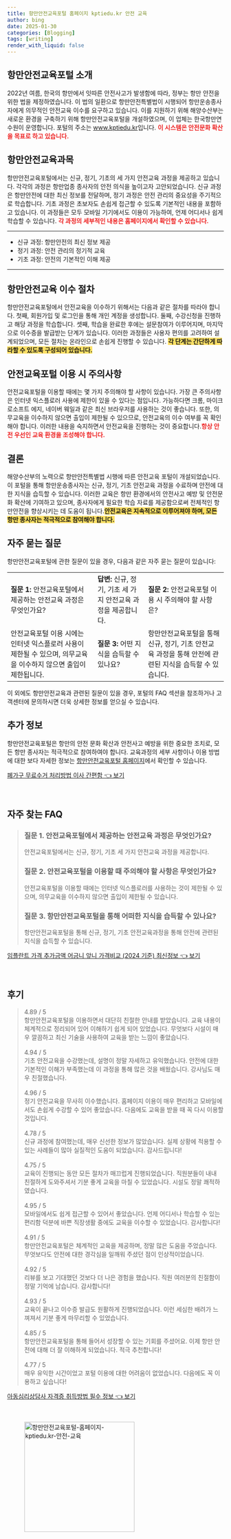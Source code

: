 ```yaml
---
title: 항만안전교육포털 홈페이지 kptiedu.kr 안전 교육
author: bing
date: 2025-01-30
categories: [Blogging]
tags: [writing]
render_with_liquid: false
---
```



<h2 id='항만안전교육포털소개'>항만안전교육포털 소개</h2>

<p>2022년 여름, 한국의 항만에서 잇따른 안전사고가 발생함에 따라, 정부는 항만 안전을 위한 법을 제정하였습니다. 이 법의 일환으로 항만안전특별법이 시행되어 항만운송종사자에게 의무적인 안전교육 이수를 요구하고 있습니다. 이를 지원하기 위해 해양수산부는 새로운 환경을 구축하기 위해 항만안전교육포털을 개설하였으며, 이 업체는 한국항만연수원이 운영합니다. 포털의 주소는 <a href="https://www.kptiedu.kr">www.kptiedu.kr</a>입니다. <b><span style="color: #ee2323;">이 시스템은 안전문화 확산을 목표로 하고 있습니다.</span></b></p>

<h2 id='안전교육과목'>항만안전교육과목</h2>

<p>항만안전교육포털에서는 신규, 정기, 기초의 세 가지 안전교육 과정을 제공하고 있습니다. 각각의 과정은 항만업종 종사자의 안전 의식을 높이고자 고안되었습니다. 신규 과정은 항만안전에 대한 최신 정보를 전달하며, 정기 과정은 안전 관리의 중요성을 주기적으로 학습합니다. 기초 과정은 초보자도 손쉽게 접근할 수 있도록 기본적인 내용을 포함하고 있습니다. 이 과정들은 모두 모바일 기기에서도 이용이 가능하여, 언제 어디서나 쉽게 학습할 수 있습니다. <b><span style="color: #ee2323;">각 과정의 세부적인 내용은 홈페이지에서 확인할 수 있습니다.</span></b></p>

<hr />

<ul>
    <li>신규 과정: 항만안전의 최신 정보 제공</li>
    <li>정기 과정: 안전 관리의 정기적 교육</li>
    <li>기초 과정: 안전의 기본적인 이해 제공</li>
</ul>

<hr />

<h2 id='이수절차'>항만안전교육 이수 절차</h2>

<p>항만안전교육포털에서 안전교육을 이수하기 위해서는 다음과 같은 절차를 따라야 합니다. 첫째, 회원가입 및 로그인을 통해 개인 계정을 생성합니다. 둘째, 수강신청을 진행하고 해당 과정을 학습합니다. 셋째, 학습을 완료한 후에는 설문참여가 이루어지며, 마지막으로 이수증을 발급받는 단계가 있습니다. 이러한 과정들은 사용자 편의를 고려하여 설계되었으며, 모든 절차는 온라인으로 손쉽게 진행할 수 있습니다. <b><span style="background-color: #ffe066;">각 단계는 간단하게 따라할 수 있도록 구성되어 있습니다.</span></b></p>

<h2 id='이용시주의사항'>안전교육포털 이용 시 주의사항</h2>

<p>안전교육포털을 이용할 때에는 몇 가지 주의해야 할 사항이 있습니다. 가장 큰 주의사항은 인터넷 익스플로러 사용에 제한이 있을 수 있다는 점입니다. 가능하다면 크롬, 마이크로소프트 에지, 네이버 웨일과 같은 최신 브라우저를 사용하는 것이 좋습니다. 또한, 의무교육을 이수하지 않으면 출입이 제한될 수 있으므로, 안전교육의 이수 여부를 꼭 확인해야 합니다. 이러한 내용을 숙지하면서 안전교육을 진행하는 것이 중요합니다.<b><span style="color: #ee2323;">항상 안전 우선인 교육 환경을 조성해야 합니다.</span></b></p>

<h2 id='결론'>결론</h2>

<p>해양수산부의 노력으로 항만안전특별법 시행에 따른 안전교육 포털이 개설되었습니다. 이 포털을 통해 항만운송종사자는 신규, 정기, 기초 안전교육 과정을 수료하며 안전에 대한 지식을 습득할 수 있습니다. 이러한 교육은 항만 환경에서의 안전사고 예방 및 안전문화 확산에 기여하고 있으며, 종사자에게 필요한 학습 자료를 제공함으로써 전체적인 항만안전을 향상시키는 데 도움이 됩니다.<b><span style="background-color: #ffe066;">안전교육은 지속적으로 이루어져야 하며, 모든 항만 종사자는 적극적으로 참여해야 합니다.</span></b></p>

<h2 id='자주묻는질문'>자주 묻는 질문</h2>

<p>항만안전교육포털에 관한 질문이 있을 경우, 다음과 같은 자주 묻는 질문이 있습니다:</p>

<table>
    <tr>
        <td><b>질문 1:</b> 안전교육포털에서 제공하는 안전교육 과정은 무엇인가요?</td>
        <td><b>답변:</b> 신규, 정기, 기초 세 가지 안전교육 과정을 제공합니다.</td>
        <td><b>질문 2:</b> 안전교육포털 이용 시 주의해야 할 사항은?</td>
    </tr>
    <tr>
        <td>안전교육포털 이용 시에는 인터넷 익스플로러 사용이 제한될 수 있으며, 의무교육을 이수하지 않으면 출입이 제한됩니다.</td>
        <td><b>질문 3:</b> 어떤 지식을 습득할 수 있나요?</td>
        <td>항만안전교육포털을 통해 신규, 정기, 기초 안전교육 과정을 통해 안전에 관련된 지식을 습득할 수 있습니다.</td>
    </tr>
</table>

<p>이 외에도 항만안전교육과 관련된 질문이 있을 경우, 포털의 FAQ 섹션을 참조하거나 고객센터에 문의하시면 더욱 상세한 정보를 얻으실 수 있습니다.</p>

<h2 id='추가정보'>추가 정보</h2>

<p>항만안전교육포털은 항만의 안전 문화 확산과 안전사고 예방을 위한 중요한 조치로, 모든 항만 종사자는 적극적으로 참여하여야 합니다. 교육과정의 세부 사항이나 이용 방법에 대한 보다 자세한 정보는  <a href="https://www.kptiedu.kr">항만안전교육포털 홈페이지</a>에서 확인할 수 있습니다.</p>


<p><a class="click-button" title="폐가구 무료수거 처리방법 이사 간편함" href="https://blackassets.github.io/posts/%ED%8F%90%EA%B0%80%EA%B5%AC-%EB%AC%B4%EB%A3%8C%EC%88%98%EA%B1%B0-%EC%B2%98%EB%A6%AC%EB%B0%A9%EB%B2%95-%EC%9D%B4%EC%82%AC-%EA%B0%84%ED%8E%B8%ED%95%A8/" rel="dofollow">폐가구 무료수거 처리방법 이사 간편함 👈 보기</a></p><br>
<h2 id='자주_찾는_FAQ'>자주 찾는 FAQ</h2>
<div itemscope="" itemtype="https://schema.org/FAQPage"> 
<blockquote> 
<div itemscope="" itemprop="mainEntity" itemtype="https://schema.org/Question"> 
<h3 itemprop="name">질문 1. 안전교육포털에서 제공하는 안전교육 과정은 무엇인가요?</h3> 
<div itemscope="" itemprop="acceptedAnswer" itemtype="https://schema.org/Answer"> 
<span itemprop="text"> 
<p>안전교육포털에서는 신규, 정기, 기초 세 가지 안전교육 과정을 제공합니다.</p> 
</span> 
</div> 
</div> 
<div itemscope="" itemprop="mainEntity" itemtype="https://schema.org/Question"> 
<h3 itemprop="name">질문 2. 안전교육포털을 이용할 때 주의해야 할 사항은 무엇인가요?</h3> 
<div itemscope="" itemprop="acceptedAnswer" itemtype="https://schema.org/Answer"> 
<span itemprop="text"> 
<p>안전교육포털을 이용할 때에는 인터넷 익스플로러를 사용하는 것이 제한될 수 있으며, 의무교육을 이수하지 않으면 출입이 제한될 수 있습니다.</p> 
</span> 
</div> 
</div> 
<div itemscope="" itemprop="mainEntity" itemtype="https://schema.org/Question"> 
<h3 itemprop="name">질문 3. 항만안전교육포털을 통해 어떠한 지식을 습득할 수 있나요?</h3> 
<div itemscope="" itemprop="acceptedAnswer" itemtype="https://schema.org/Answer"> 
<span itemprop="text"> 
<p>항만안전교육포털을 통해 신규, 정기, 기초 안전교육과정을 통해 안전에 관련된 지식을 습득할 수 있습니다.</p> 
</span> 
</div> 
</div> 
</blockquote> 
</div>
<p><a class="click-button" title="임플란트 가격 추가금액 어금니 앞니 가격비교 (2024 기준) 최신정보" href="https://blackassets.github.io/posts/%EC%9E%84%ED%94%8C%EB%9E%80%ED%8A%B8-%EA%B0%80%EA%B2%A9-%EC%B6%94%EA%B0%80%EA%B8%88%EC%95%A1-%EC%96%B4%EA%B8%88%EB%8B%88-%EC%95%9E%EB%8B%88-%EA%B0%80%EA%B2%A9%EB%B9%84%EA%B5%90-(2024-%EA%B8%B0%EC%A4%80)-%EC%B5%9C%EC%8B%A0%EC%A0%95%EB%B3%B4/" rel="dofollow">임플란트 가격 추가금액 어금니 앞니 가격비교 (2024 기준) 최신정보 👈 보기</a></p><br>
<h2 id='후기'>후기</h2>
<div itemscope itemtype="https://schema.org/Product">
  <blockquote>
  <div itemprop="review" itemscope itemtype="https://schema.org/Review">
      <div itemprop="reviewRating" itemscope itemtype="https://schema.org/Rating"> <span itemprop="ratingValue">4.89</span> / <span itemprop="bestRating">5</span> </div>
      <span itemprop="reviewBody">항만안전교육포털을 이용하면서 대단히 친절한 안내를 받았습니다. 교육 내용이 체계적으로 정리되어 있어 이해하기 쉽게 되어 있었습니다. 무엇보다 시설이 매우 깔끔하고 최신 기술을 사용하여 교육을 받는 느낌이 좋았습니다.</span>
  </div>
  <br>
  <div itemprop="review" itemscope itemtype="https://schema.org/Review">
      <div itemprop="reviewRating" itemscope itemtype="https://schema.org/Rating"> <span itemprop="ratingValue">4.94</span> / <span itemprop="bestRating">5</span> </div>
      <span itemprop="reviewBody">기초 안전교육을 수강했는데, 설명이 정말 자세하고 유익했습니다. 안전에 대한 기본적인 이해가 부족했는데 이 과정을 통해 많은 것을 배웠습니다. 강사님도 매우 친절했습니다.</span>
  </div>
  <br>
  <div itemprop="review" itemscope itemtype="https://schema.org/Review">
      <div itemprop="reviewRating" itemscope itemtype="https://schema.org/Rating"> <span itemprop="ratingValue">4.96</span> / <span itemprop="bestRating">5</span> </div>
      <span itemprop="reviewBody">정기 안전교육을 무사히 이수했습니다. 홈페이지 이용이 매우 편리하고 모바일에서도 손쉽게 수강할 수 있어 좋았습니다. 다음에도 교육을 받을 때 꼭 다시 이용할 것입니다.</span>
  </div>
  <br>
  <div itemprop="review" itemscope itemtype="https://schema.org/Review">
      <div itemprop="reviewRating" itemscope itemtype="https://schema.org/Rating"> <span itemprop="ratingValue">4.78</span> / <span itemprop="bestRating">5</span> </div>
      <span itemprop="reviewBody">신규 과정에 참여했는데, 매우 신선한 정보가 많았습니다. 실제 상황에 적용할 수 있는 사례들이 많아 실질적인 도움이 되었습니다. 감사드립니다!</span>
  </div>
  <br>
  <div itemprop="review" itemscope itemtype="https://schema.org/Review">
      <div itemprop="reviewRating" itemscope itemtype="https://schema.org/Rating"> <span itemprop="ratingValue">4.75</span> / <span itemprop="bestRating">5</span> </div>
      <span itemprop="reviewBody">교육이 진행되는 동안 모든 절차가 매끄럽게 진행되었습니다. 직원분들이 내내 친절하게 도와주셔서 기분 좋게 교육을 마칠 수 있었습니다. 시설도 정말 쾌적하였습니다.</span>
  </div>
  <br>
  <div itemprop="review" itemscope itemtype="https://schema.org/Review">
      <div itemprop="reviewRating" itemscope itemtype="https://schema.org/Rating"> <span itemprop="ratingValue">4.95</span> / <span itemprop="bestRating">5</span> </div>
      <span itemprop="reviewBody">모바일에서도 쉽게 접근할 수 있어서 좋았습니다. 언제 어디서나 학습할 수 있는 편리함 덕분에 바쁜 직장생활 중에도 교육을 이수할 수 있었습니다. 감사합니다!</span>
  </div>
  <br>
  <div itemprop="review" itemscope itemtype="https://schema.org/Review">
      <div itemprop="reviewRating" itemscope itemtype="https://schema.org/Rating"> <span itemprop="ratingValue">4.91</span> / <span itemprop="bestRating">5</span> </div>
      <span itemprop="reviewBody">항만안전교육포털은 체계적인 교육을 제공하며, 정말 많은 도움을 주었습니다. 무엇보다도 안전에 대한 경각심을 일깨워 주셨던 점이 인상적이었습니다.</span>
  </div>
  <br>
  <div itemprop="review" itemscope itemtype="https://schema.org/Review">
      <div itemprop="reviewRating" itemscope itemtype="https://schema.org/Rating"> <span itemprop="ratingValue">4.92</span> / <span itemprop="bestRating">5</span> </div>
      <span itemprop="reviewBody">리뷰를 보고 기대했던 것보다 더 나은 경험을 했습니다. 직원 여러분의 친절함이 정말 기억에 남습니다. 감사합니다!</span>
  </div>
  <br>
  <div itemprop="review" itemscope itemtype="https://schema.org/Review">
      <div itemprop="reviewRating" itemscope itemtype="https://schema.org/Rating"> <span itemprop="ratingValue">4.93</span> / <span itemprop="bestRating">5</span> </div>
      <span itemprop="reviewBody">교육이 끝나고 이수증 발급도 원활하게 진행되었습니다. 이런 세심한 배려가 느껴져서 기분 좋게 마무리할 수 있었습니다.</span>
  </div>
  <br>
  <div itemprop="review" itemscope itemtype="https://schema.org/Review">
      <div itemprop="reviewRating" itemscope itemtype="https://schema.org/Rating"> <span itemprop="ratingValue">4.85</span> / <span itemprop="bestRating">5</span> </div>
      <span itemprop="reviewBody">항만안전교육포털을 통해 들어서 성장할 수 있는 기회를 주셨어요. 이제 항만 안전에 대해 더 잘 이해하게 되었습니다. 적극 추천합니다!</span>
  </div>
  <br>
  <div itemprop="review" itemscope itemtype="https://schema.org/Review">
      <div itemprop="reviewRating" itemscope itemtype="https://schema.org/Rating"> <span itemprop="ratingValue">4.77</span> / <span itemprop="bestRating">5</span> </div>
      <span itemprop="reviewBody">매우 유익한 시간이었고 포털 이용에 대한 어려움이 없었습니다. 다음에도 꼭 이용하고 싶습니다!</span>
  </div>
  </blockquote>
</div>
<p><a class="click-button" title="아동심리상담사 자격증 취득방법 필수 정보" href="https://blackassets.github.io/posts/%EC%95%84%EB%8F%99%EC%8B%AC%EB%A6%AC%EC%83%81%EB%8B%B4%EC%82%AC-%EC%9E%90%EA%B2%A9%EC%A6%9D-%EC%B7%A8%EB%93%9D%EB%B0%A9%EB%B2%95-%ED%95%84%EC%88%98-%EC%A0%95%EB%B3%B4/" rel="dofollow">아동심리상담사 자격증 취득방법 필수 정보 👈 보기</a></p><br>
<figure class="image"><img src="https://blackassets.github.io/assets/img/thumbnail/항만안전교육포털-홈페이지-kptiedu.kr-안전-교육.webp" alt="항만안전교육포털-홈페이지-kptiedu.kr-안전-교육" width="256" height="256"></figure>